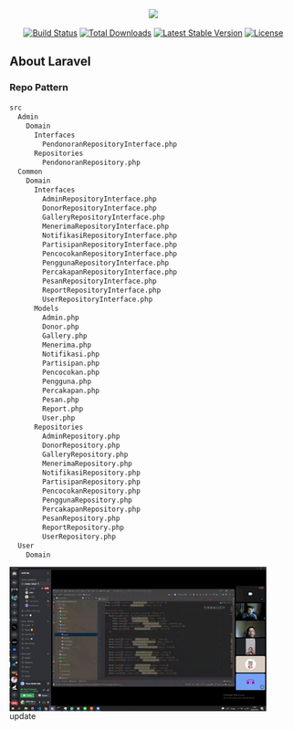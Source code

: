 <p align="center"><a href="https://laravel.com" target="_blank"><img src="https://raw.githubusercontent.com/laravel/art/master/logo-lockup/5%20SVG/2%20CMYK/1%20Full%20Color/laravel-logolockup-cmyk-red.svg" width="400"></a></p>

<p align="center">
<a href="https://travis-ci.org/laravel/framework"><img src="https://travis-ci.org/laravel/framework.svg" alt="Build Status"></a>
<a href="https://packagist.org/packages/laravel/framework"><img src="https://img.shields.io/packagist/dt/laravel/framework" alt="Total Downloads"></a>
<a href="https://packagist.org/packages/laravel/framework"><img src="https://img.shields.io/packagist/v/laravel/framework" alt="Latest Stable Version"></a>
<a href="https://packagist.org/packages/laravel/framework"><img src="https://img.shields.io/packagist/l/laravel/framework" alt="License"></a>
</p>

## About Laravel
### Repo Pattern
```
src
  Admin
    Domain
      Interfaces
        PendonoranRepositoryInterface.php
      Repositories
        PendonoranRepository.php
  Common
    Domain
      Interfaces
        AdminRepositoryInterface.php
        DonorRepositoryInterface.php
        GalleryRepositoryInterface.php
        MenerimaRepositoryInterface.php
        NotifikasiRepositoryInterface.php
        PartisipanRepositoryInterface.php
        PencocokanRepositoryInterface.php
        PenggunaRepositoryInterface.php
        PercakapanRepositoryInterface.php
        PesanRepositoryInterface.php
        ReportRepositoryInterface.php
        UserRepositoryInterface.php
      Models
        Admin.php
        Donor.php
        Gallery.php
        Menerima.php
        Notifikasi.php
        Partisipan.php
        Pencocokan.php
        Pengguna.php
        Percakapan.php
        Pesan.php
        Report.php
        User.php
      Repositories
        AdminRepository.php
        DonorRepository.php
        GalleryRepository.php
        MenerimaRepository.php
        NotifikasiRepository.php
        PartisipanRepository.php
        PencocokanRepository.php
        PenggunaRepository.php
        PercakapanRepository.php
        PesanRepository.php
        ReportRepository.php
        UserRepository.php
  User
    Domain
```

[<img src="foto-kerja-kolompok/Screenshot.png" alt="foto-kerkel" style="display: flex; max-width: 450px;" />](https://github.com/maroqijalil/plasmahero-web)
update